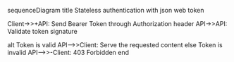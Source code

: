 sequenceDiagram
title Stateless authentication with json web token

Client->>+API: Send Bearer Token through Authorization header
API->>API: Validate token signature

alt Token is valid
    API-->>Client: Serve the requested content
else Token is invalid
    API-->>-Client: 403 Forbidden
end
